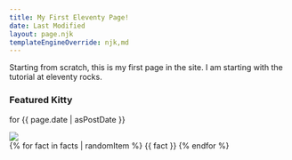 ```yaml
---
title: My First Eleventy Page!
date: Last Modified
layout: page.njk
templateEngineOverride: njk,md
---
```


Starting from scratch, this is my first page in the site.
I am starting with the tutorial at eleventy rocks.

### Featured Kitty

for {{ page.date | asPostDate }}

<img src="{{ catpic }}" />

<aside>
  {% for fact in facts | randomItem %}
	{{ fact }}
  {% endfor %}
</aside>
